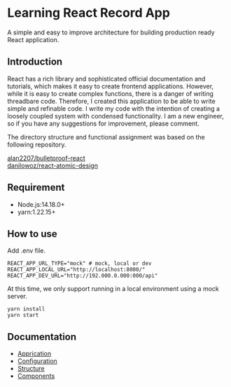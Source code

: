 # Learning React Record App

A simple and easy to improve architecture for building production ready React application.

## Introduction

React has a rich library and sophisticated official documentation and tutorials, which makes it easy to create frontend applications.
However, while it is easy to create complex functions, there is a danger of writing threadbare code.
Therefore, I created this application to be able to write simple and refinable code.
I write my code with the intention of creating a loosely coupled system with condensed functionality.
I am a new engineer, so if you have any suggestions for improvement, please comment.  

The directory structure and functional assignment was based on the following repository.  

[alan2207/bulletproof-react](https://github.com/alan2207/bulletproof-react)  
[danilowoz/react-atomic-design](https://github.com/danilowoz/react-atomic-design)

## Requirement

* Node.js:14.18.0+
* yarn:1.22.15+

## How to use

Add .env file.

```.env Example
REACT_APP_URL_TYPE="mock" # mock, local or dev
REACT_APP_LOCAL_URL="http://localhost:8000/"
REACT_APP_DEV_URL="http://192.000.0.000:000/api"
```

At this time, we only support running in a local environment using a mock server.

```install and local start
yarn install  
yarn start
```

## Documentation

* [Apprication](docs/application.md)
* [Configuration](docs/configuration.md)
* [Structure](docs/structure.md)
* [Components](docs/components.md)
